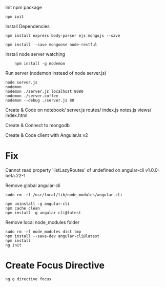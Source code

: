 Init npm package
```
npm init
```

Install Dependencies
```
npm install express body-parser ejs mongojs --save

npm install --save mongoose node-restful
```

Install node server watching
```
    npm install -g nodemon
```

Run server (nodemon instead of node server.js)
```
node server.js
nodemon
nodemon ./server.js localhost 8080
nodemon ./server.coffee
nodemon --debug ./server.js 80
```

Create & Code on 
notebook/
    server.js
    routes/
        index.js
        notes.js
    views/
        index.html

Create & Connect to mongodb

Create & Code client with AngularJs v2

# Fix
Cannot read property 'listLazyRoutes' of undefined
on angular-cli v1.0.0-beta.22-1

Remove global angular-cli
```
sudo rm -rf /usr/local/lib/node_modules/angular-cli

npm uninstall -g angular-cli
npm cache clean
npm install -g angular-cli@latest
```

Remove local node_modules folder
```
sudo rm -rf node_modules dist tmp
npm install --save-dev angular-cli@latest
npm install
ng init
```

# Create Focus Directive
```
ng g directive focus
```
    

